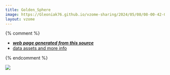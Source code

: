 ```yaml
---
title: Golden_Sphere
image: https://Gleoniak76.github.io/vzome-sharing/2024/05/08/08-00-42-Golden_Sphere/Golden_Sphere.png
layout: vzome
---
```


{% comment %}
 - [***web page generated from this source***][post]
 - [data assets and more info][github]

[post]: <https://Gleoniak76.github.io/vzome-sharing/2024/05/08/Golden_Sphere-08-00-42.html>
[github]: <https://github.com/Gleoniak76/vzome-sharing/tree/main/2024/05/08/08-00-42-Golden_Sphere/>
{% endcomment %}

<vzome-viewer style="width: 100%; height: 65vh;"
       src="https://Gleoniak76.github.io/vzome-sharing/2024/05/08/08-00-42-Golden_Sphere/Golden_Sphere.vZome" >
  <img src="https://Gleoniak76.github.io/vzome-sharing/2024/05/08/08-00-42-Golden_Sphere/Golden_Sphere.png" />
</vzome-viewer>
